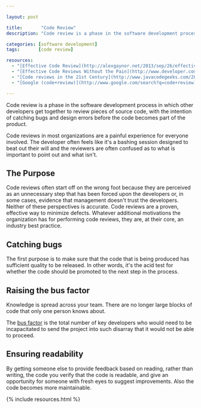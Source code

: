 ```yaml
---

layout: post

title:       "Code Review"
description: "Code review is a phase in the software development process to catch bugs and design errors before the code becomes part of the product."

categories: [software development]
tags:       [code review]

resources:
  - "[Effective Code Review](http://alexgaynor.net/2013/sep/26/effective-code-review/)"
  - "[Effective Code Reviews Without the Pain](http://www.developer.com/tech/article.php/3579756/Effective-Code-Reviews-Without-the-Pain.htm)"
  - "[Code reviews in the 21st Century](http://www.javacodegeeks.com/2012/02/code-reviews-in-21st-century.html)"
  - "[Google (code+review)](http://www.google.com/search?q=code+review)"

---
```



Code review is a phase in the software development process in which other developers get together to review pieces of source code, with the intention of catching bugs and design errors before the code becomes part of the product.

Code reviews in most organizations are a painful experience for everyone involved. The developer often feels like it's a bashing session designed to beat out their will and the reviewers are often confused as to what is important to point out and what isn't.


## The Purpose

Code reviews often start off on the wrong foot because they are perceived as an unnecessary step that has been forced upon the developers or, in some cases, evidence that management doesn't trust the developers. Neither of these perspectives is accurate. Code reviews are a proven, effective way to minimize defects. Whatever additional motivations the organization has for performing code reviews, they are, at their core, an industry best practice.


## Catching bugs

The first purpose is to make sure that the code that is being produced has sufficient quality to be released. In other words, it's the acid test for whether the code should be promoted to the next step in the process.


## Raising the bus factor

Knowledge is spread across your team. There are no longer large blocks of code that only one person knows about.

The <a href="http://en.wikipedia.org/wiki/Bus_factor">bus factor</a> is the total number of key developers who would need to be incapacitated to send the project into such disarray that it would not be able to proceed.


## Ensuring readability

By getting someone else to provide feedback based on reading, rather than writing, the code you verify that the code is readable, and give an opportunity for someone with fresh eyes to suggest improvements. Also the code becomes more maintainable.


{% include resources.html %}
